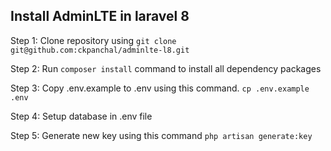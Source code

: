 ## Install AdminLTE in laravel 8

Step 1: Clone repository using `git clone git@github.com:ckpanchal/adminlte-l8.git`

Step 2: Run `composer install` command to install all dependency packages

Step 3: Copy .env.example to .env using this command.
`cp .env.example .env`

Step 4: Setup database in .env file

Step 5: Generate new key using this command
`php artisan generate:key`
